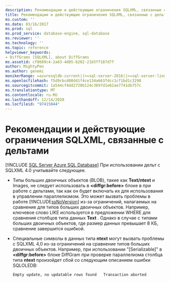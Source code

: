 ```yaml
---
description: Рекомендации и действующие ограничения SQLXML, связанные с дельтами
title: Рекомендации и действующие ограничения SQLXML, связанные с дельтами
ms.custom: ''
ms.date: 03/16/2017
ms.prod: sql
ms.prod_service: database-engine, sql-database
ms.reviewer: ''
ms.technology: ''
ms.topic: reference
helpviewer_keywords:
- DiffGrams [SQLXML], about DiffGrams
ms.assetid: cf8689c4-2a63-4d05-b202-21b5ff187d7f
author: MightyPen
ms.author: genemi
monikerRange: =azuresqldb-current||>=sql-server-2016||>=sql-server-linux-2017||=azuresqldb-mi-current
ms.openlocfilehash: f5d9cbcd08d41f4ce134a663fdcc1cf1bd1c3298
ms.sourcegitcommit: 1a544cf4dd2720b124c3697d1e62ae7741db757c
ms.translationtype: MT
ms.contentlocale: ru-RU
ms.lasthandoff: 12/14/2020
ms.locfileid: "97415044"
---
```

# <a name="guidelines-and-limitations-of-diffgrams-in-sqlxml"></a>Рекомендации и действующие ограничения SQLXML, связанные с дельтами
[!INCLUDE [SQL Server Azure SQL Database](../../../includes/applies-to-version/sql-asdb.md)]
  При использовании дельт с SQLXML 4.0 учитывайте следующее.  
  
-   Типы больших двоичных объектов (BLOB), такие как **Text/ntext** и Images, не следует использовать в **\<diffgr:before>** блоке в при работе с дельтами, так как он будет включать их для использования в управлении параллелизмом. Это может вызвать проблемы в работе [!INCLUDE[ssNoVersion](../../../includes/ssnoversion-md.md)] из-за ограничений, налагаемых на сравнение для типов больших двоичных объектов. Например, ключевое слово LIKE используется в предложении WHERE для сравнения столбцов типа данных **Text** . Однако в случае с типами больших двоичных объектов, где размер данных превышает 8 КБ, сравнение завершится ошибкой.  
  
-   Специальные символы в данных типа **ntext** могут вызвать проблемы с SQLXML 4,0 из-за ограничений на сравнение типов больших двоичных объектов. Например, при использовании "[Serializable]" в **\<diffgr:before>** блоке DiffGram при проверке параллелизма столбца типа **ntext** произойдет сбой со следующим описанием ошибки SQLOLEDB:  
  
    ```  
    Empty update, no updatable rows found   Transaction aborted  
    ```  
  
  
